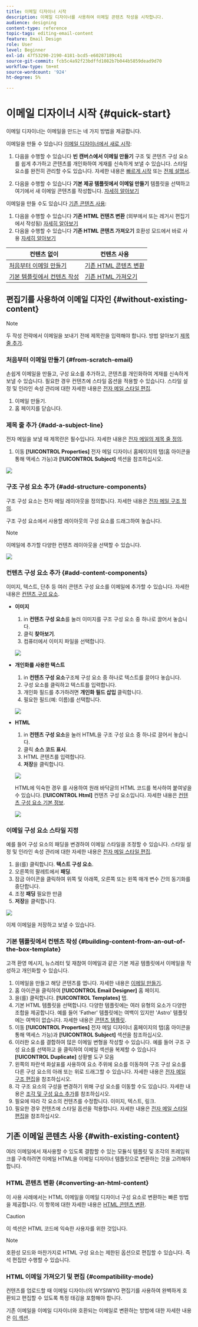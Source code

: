```yaml
---
title: 이메일 디자이너 시작
description: 이메일 디자이너를 사용하여 이메일 콘텐츠 작성을 시작합니다.
audience: designing
content-type: reference
topic-tags: editing-email-content
feature: Email Design
role: User
level: Beginner
exl-id: 47f53290-2190-4181-bcd5-e60287189c41
source-git-commit: fcb5c4a92f23bdffd1082b7b044b5859dead9d70
workflow-type: tm+mt
source-wordcount: '924'
ht-degree: 5%

---
```


# 이메일 디자이너 시작 {#quick-start}

이메일 디자이너는 이메일을 만드는 네 가지 방법을 제공합니다.

이메일을 만들 수 있습니다 [이메일 디자이너에서 새로 시작](#without-existing-content):

1. 다음을 수행할 수 있습니다 **빈 캔버스에서 이메일 만들기** 구조 및 콘텐츠 구성 요소를 쉽게 추가하고 콘텐츠를 개인화하여 게재를 신속하게 보낼 수 있습니다. 스타일 요소를 완전히 관리할 수도 있습니다. 자세한 내용은 [빠르게 시작](#from-scratch-email) 또는 [전체 설명서](../../designing/using/designing-from-scratch.md#designing-an-email-content-from-scratch).

1. 다음을 수행할 수 있습니다 **기본 제공 템플릿에서 이메일 만들기** 템플릿을 선택하고 여기에서 새 이메일 콘텐츠를 작성합니다. [자세히 알아보기](#building-content-from-an-out-of-the-box-template)

이메일을 만들 수도 있습니다 [기존 콘텐츠 사용](#with-existing-content):

1. 다음을 수행할 수 있습니다 **기존 HTML 컨텐츠 변환** (외부에서 또는 레거시 편집기에서 작성됨) [자세히 알아보기](#converting-an-html-content)
1. 다음을 수행할 수 있습니다 **기존 HTML 콘텐츠 가져오기** 호환성 모드에서 바로 사용 [자세히 알아보기](#compatibility-mode)

| 컨텐츠 없이 | 컨텐츠 사용 |
|---|---|
| [처음부터 이메일 만들기](#from-scratch-email) | [기존 HTML 콘텐츠 변환](#converting-an-html-content) |
| [기본 템플릿에서 컨텐츠 작성](#building-content-from-an-out-of-the-box-template) | [기존 HTML 가져오기](#compatibility-mode) |

## 편집기를 사용하여 이메일 디자인 {#without-existing-content}

>[!NOTE]
>
>두 작성 전략에서 이메일을 보내기 전에 제목란을 입력해야 합니다. 방법 알아보기 [제목 줄 추가](#add-a-subject-line).

### 처음부터 이메일 만들기 {#from-scratch-email}

손쉽게 이메일을 만들고, 구성 요소를 추가하고, 콘텐츠를 개인화하여 게재를 신속하게 보낼 수 있습니다. 필요한 경우 컨텐츠에 스타일 옵션을 적용할 수 있습니다. 스타일 설정 및 인라인 속성 관리에 대한 자세한 내용은 [전자 메일 스타일 편집](../../designing/using/styles.md).

1. 이메일 만들기.
1. 홈 페이지를 닫습니다.

### 제목 줄 추가 {#add-a-subject-line}

전자 메일을 보낼 때 제목란은 필수입니다. 자세한 내용은 [전자 메일의 제목 줄 정의](../../designing/using/subject-line.md).

1. 이동 **[!UICONTROL Properties]** 전자 메일 디자이너 홈페이지의 탭(홈 아이콘을 통해 액세스 가능)과 **[!UICONTROL Subject]** 섹션을 참조하십시오.

![](assets/subject-line-quick-start.png)

### 구조 구성 요소 추가 {#add-structure-components}

구조 구성 요소는 전자 메일 레이아웃을 정의합니다. 자세한 내용은 [전자 메일 구조 정의](../../designing/using/designing-from-scratch.md#defining-the-email-structure).

구조 구성 요소에서 사용할 레이아웃의 구성 요소를 드래그하여 놓습니다.

>[!NOTE]
>
>이메일에 추가할 다양한 컨텐츠 레이아웃을 선택할 수 있습니다.

![](assets/structure-components-quick-start.png)

### 컨텐츠 구성 요소 추가 {#add-content-components}

이미지, 텍스트, 단추 등 여러 콘텐츠 구성 요소를 이메일에 추가할 수 있습니다. 자세한 내용은 [컨텐츠 구성 요소](../../designing/using/designing-from-scratch.md#about-content-components).

* **이미지**

   1. in **컨텐츠 구성 요소**&#x200B;를 눌러 이미지를 구조 구성 요소 중 하나로 끌어서 놓습니다.
   1. 클릭 **찾아보기**.
   1. 컴퓨터에서 이미지 파일을 선택합니다.

   ![](assets/browse-image-quick-start.png)

* **개인화를 사용한 텍스트**

   1. in **컨텐츠 구성 요소**&#x200B;구조체 구성 요소 중 하나로 텍스트를 끌어다 놓습니다.
   1. 구성 요소를 클릭하고 텍스트를 입력합니다.
   1. 개인화 필드를 추가하려면 **개인화 필드 삽입** 클릭합니다.
   1. 필요한 필드(예: 이름)를 선택합니다.

   ![](assets/edit-text-quick-start.png)

* **HTML**

   1. in **컨텐츠 구성 요소**&#x200B;을 눌러 HTML을 구조 구성 요소 중 하나로 끌어서 놓습니다.
   1. 클릭 **소스 코드 표시**.
   1. HTML 콘텐츠를 입력합니다.
   1. **저장**&#x200B;을 클릭합니다.

   ![](assets/html-component-source-code.png)

   HTML에 익숙한 경우 를 사용하여 원래 바닥글의 HTML 코드를 복사하여 붙여넣을 수 있습니다. **[!UICONTROL Html]** 컨텐츠 구성 요소입니다. 자세한 내용은 [컨텐츠 구성 요소 기본 정보](../../designing/using/designing-from-scratch.md#about-content-components).

   ![](assets/des_loading_compatible_fragment_9.png)

### 이메일 구성 요소 스타일 지정

예를 들어 구성 요소의 패딩을 변경하여 이메일 스타일을 조정할 수 있습니다. 스타일 설정 및 인라인 속성 관리에 대한 자세한 내용은 [전자 메일 스타일 편집](../../designing/using/styles.md).

1. 을(를) 클릭합니다. **텍스트 구성 요소**.
1. 오른쪽의 팔레트에서 **패딩**.
1. 잠금 아이콘을 클릭하여 위쪽 및 아래쪽, 오른쪽 또는 왼쪽 매개 변수 간의 동기화를 중단합니다.
1. 조정 **패딩** 필요한 만큼
1. **저장**&#x200B;을 클릭합니다.

![](assets/padding-quick-start.png)

이제 이메일을 저장하고 보낼 수 있습니다.

### 기본 템플릿에서 컨텐츠 작성 {#building-content-from-an-out-of-the-box-template}

고객 환영 메시지, 뉴스레터 및 재참여 이메일과 같은 기본 제공 템플릿에서 이메일을 작성하고 개인화할 수 있습니다.

1. 이메일을 만들고 해당 콘텐츠를 엽니다. 자세한 내용은 [이메일 만들기](../../channels/using/creating-an-email.md).
1. 홈 아이콘을 클릭하여 **[!UICONTROL Email Designer]** 홈 페이지.
1. 을(를) 클릭합니다. **[!UICONTROL Templates]** 탭.
1. 기본 HTML 템플릿을 선택합니다.
다양한 템플릿에는 여러 유형의 요소가 다양한 조합을 제공합니다. 예를 들어 &#39;Father&#39; 템플릿에는 여백이 있지만 &#39;Astro&#39; 템플릿에는 여백이 없습니다. 자세한 내용은 [콘텐츠 템플릿](../../designing/using/using-reusable-content.md#content-templates).
1. 이동 **[!UICONTROL Properties]** 전자 메일 디자이너 홈페이지의 탭(홈 아이콘을 통해 액세스 가능)과 **[!UICONTROL Subject]** 섹션을 참조하십시오.
1. 이러한 요소를 결합하여 많은 이메일 변형을 작성할 수 있습니다. 예를 들어 구조 구성 요소를 선택하고 을 클릭하여 이메일 섹션을 복제할 수 있습니다 **[!UICONTROL Duplicate]** 상황별 도구 모음
1. 왼쪽의 파란색 화살표를 사용하여 요소 주위에 요소를 이동하여 구조 구성 요소를 다른 구성 요소의 아래 또는 위로 드래그할 수 있습니다. 자세한 내용은 [전자 메일 구조 편집](../../designing/using/designing-from-scratch.md#defining-the-email-structure)을 참조하십시오.
1. 각 구조 요소의 구성을 변경하기 위해 구성 요소를 이동할 수도 있습니다. 자세한 내용은 [조각 및 구성 요소 추가](../../designing/using/designing-from-scratch.md#defining-the-email-structure)를 참조하십시오.
1. 필요에 따라 각 요소의 컨텐츠를 수정합니다. 이미지, 텍스트, 링크.
1. 필요한 경우 컨텐츠에 스타일 옵션을 적용합니다. 자세한 내용은 [전자 메일 스타일 편집](../../designing/using/styles.md)을 참조하십시오.

## 기존 이메일 콘텐츠 사용 {#with-existing-content}

여러 이메일에서 재사용할 수 있도록 결합할 수 있는 모듈식 템플릿 및 조각의 프레임워크를 구축하려면 이메일 HTML을 이메일 디자이너 템플릿으로 변환하는 것을 고려해야 합니다.

### HTML 콘텐츠 변환 {#converting-an-html-content}

이 사용 사례에서는 HTML 이메일을 이메일 디자이너 구성 요소로 변환하는 빠른 방법을 제공합니다. 이 항목에 대한 자세한 내용은 [HTML 콘텐츠 변환](../../designing/using/using-existing-content.md#converting-an-html-content).

>[!CAUTION]
>
>이 섹션은 HTML 코드에 익숙한 사용자를 위한 것입니다.

>[!NOTE]
>
>호환성 모드와 마찬가지로 HTML 구성 요소는 제한된 옵션으로 편집할 수 있습니다. 즉석 편집만 수행할 수 있습니다.


### HTML 이메일 가져오기 및 편집 {#compatibility-mode}

컨텐츠를 업로드할 때 이메일 디자이너의 WYSIWYG 편집기를 사용하여 완벽하게 호환되고 편집할 수 있도록 특정 태깅을 포함해야 합니다.

기존 이메일을 이메일 디자이너와 호환되는 이메일로 변환하는 방법에 대한 자세한 내용은 [이 섹션](../../designing/using/using-existing-content.md#compatibility-mode).
